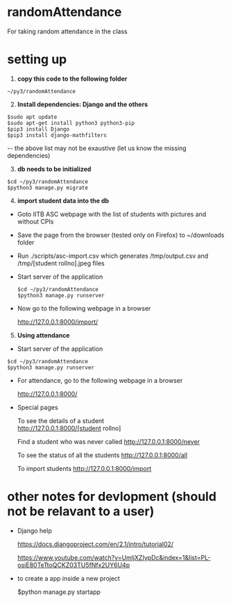 # randomAttendance
For taking random attendance in the class

# setting up
  1. __copy this code to the following folder__

   ```
   ~/py3/randomAttendance
   ```

  2. __Install dependencies: Django and the others__
  
   ```
   $sudo apt update
   $sudo apt-get install python3 python3-pip
   $pip3 install Django
   $pip3 install django-mathfilters
   ```

  -- the above list may not be exaustive (let us know the missing dependencies)

  3. __db needs to be initialized__

  ```
  $cd ~/py3/randomAttendance
  $python3 manage.py migrate
  ```
  
  4. __import student data into the db__

 * Goto IITB ASC webpage with the list of students with pictures and without CPIs
 * Save the page from the browser (tested only on Firefox) to ~/downloads folder
 * Run ./scripts/asc-import.csv which generates /tmp/output.csv and /tmp/[student rollno].jpeg files
 * Start server of the application

   ```
   $cd ~/py3/randomAttendance
   $python3 manage.py runserver
   ```
    
 * Now go to the following webpage in a browser

    http://127.0.0.1:8000/import/

  5. __Using attendance__

  - Start server of the application

   ```
   $cd ~/py3/randomAttendance
   $python3 manage.py runserver
   ```

  - For attendance, go to the following webpage in a browser

     http://127.0.0.1:8000/

  - Special pages

     To see the details of a student     
     http://127.0.0.1:8000/[student rollno]

     Find a student who was never called
     http://127.0.0.1:8000/never

     To see the status of all the students
     http://127.0.0.1:8000/all

     To import students
     http://127.0.0.1:8000/import


# other notes for devlopment (should not be relavant to a user)

- Django help

  https://docs.djangoproject.com/en/2.1/intro/tutorial02/
  
  https://www.youtube.com/watch?v=UmljXZIypDc&index=1&list=PL-osiE80TeTtoQCKZ03TU5fNfx2UY6U4p

- to create a app inside a new project

   $python manage.py startapp


